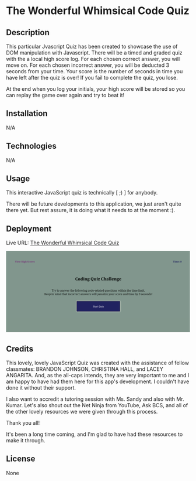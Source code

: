 # The Wonderful Whimsical Code Quiz

## Description

This particular Jvascript Quiz has been created to showcase the use of DOM manipulation with Javascript. There will be a timed and graded quiz with the a local high score log. For each chosen correct answer, you will move on. For each chosen incorrect answer, you will be deducted 3 seconds from your time. Your score is the number of seconds in time you have left after the quiz is over! If you fail to complete the quiz, you lose. 

At the end when you log your initials, your high score will be stored so you can replay the game over again and try to beat it!

## Installation

N/A

## Technologies 

N/A

## Usage

This interactive JavaScript quiz is technically [ ;) ] for anybody.

There will be future developments to this application, we just aren't quite there yet. But rest assure, it is doing what it needs to at the moment :).


## Deployment

Live URL: <a href = "https://blairrrrwho.github.io/the-wonderful-whimsical-code-quiz/">
The Wonderful Whimsical Code Quiz</a>


![Screenshot of Webpage](./assets/blairrrrwho.github.io_the-wonderful-whimsical-code-quiz_.png)



## Credits

This lovely, lovely JavaScript Quiz was created with the assistance of fellow classmates: BRANDON JOHNSON, CHRISTINA HALL, and LACEY ANGARITA. And, as the all-caps intends, they are very important to me and I am happy to have had them here for this app's development. I couldn't have done it without their support. 

I also want to accredit a tutoring session with Ms. Sandy and also with Mr. Kumar.
Let's also shout out the Net Ninja from YouTube, Ask BCS, and all of the other lovely resources we were given through this process. 

Thank you all! 

It's been a long time coming, and I'm glad to have had these resources to make it through. 

## License

None
